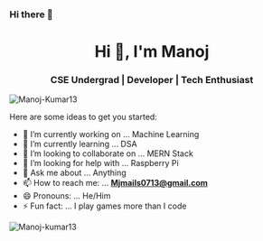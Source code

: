 ### Hi there 👋

<h1 align="center">Hi 👋, I'm Manoj</h1>
<h3 align="center">CSE Undergrad | Developer | Tech Enthusiast </h3>

<p align="left"> <img src="https://komarev.com/ghpvc/?username=Manoj-Kumar13&label=Profile%20views&color=0e75b6&style=flat" alt="Manoj-Kumar13" /> </p>


Here are some ideas to get you started:

- 🔭 I’m currently working on ... Machine Learning
- 🌱 I’m currently learning ... DSA
- 👯 I’m looking to collaborate on ... MERN Stack
- 🤔 I’m looking for help with ... Raspberry Pi
- 💬 Ask me about ... Anything
- 📫 How to reach me: ... **Mjmails0713@gmail.com**
- 😄 Pronouns: ... He/Him
- ⚡ Fun fact: ... I play games more than I code


<!-- ![Manoj's GitHub stats](https://github-readme-stats.vercel.app/api?username=Manoj-Kumar13&show_icons=true&theme=radical&hide=stars) -->
<p><img align="left" src="https://github-readme-stats.vercel.app/api/top-langs?username=Manoj-kumar13
&show_icons=true&locale=en&layout=compact" alt="Manoj-kumar13
" /></p>
